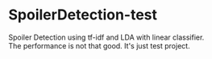 # SpoilerDetection-test
Spoiler Detection using tf-idf and LDA with linear classifier.<br>
The performance is not that good. It's just test project.
